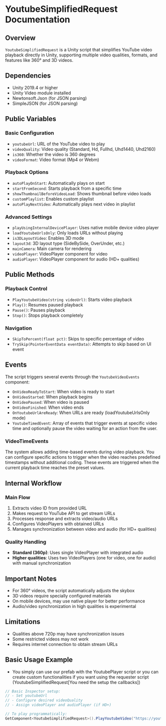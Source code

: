 # YoutubeSimplifiedRequest Documentation

## Overview
`YoutubeSimplifiedRequest` is a Unity script that simplifies YouTube video playback directly in Unity, supporting multiple video qualities, formats, and features like 360° and 3D videos.

## Dependencies
- Unity 2019.4 or higher
- Unity Video module installed
- Newtonsoft.Json (for JSON parsing)
- SimpleJSON (for JSON parsing)

## Public Variables

### Basic Configuration
- `youtubeUrl`: URL of the YouTube video to play
- `videoQuality`: Video quality (Standard, Hd, Fullhd, Uhd1440, Uhd2160)
- `is360`: Whether the video is 360 degrees
- `videoFormat`: Video format (Mp4 or Webm)

### Playback Options
- `autoPlayOnStart`: Automatically plays on start
- `startFromSecond`: Starts playback from a specific time
- `showThumbnailBeforeVideoLoad`: Shows thumbnail before video loads
- `customPlaylist`: Enables custom playlist
- `autoPlayNextVideo`: Automatically plays next video in playlist

### Advanced Settings
- `playUsingInternalDevicePlayer`: Uses native mobile device video player
- `loadYoutubeUrlsOnly`: Only loads URLs without playing
- `is3DLayoutVideo`: Enables 3D mode
- `layout3d`: 3D layout type (SideBySide, OverUnder, etc.)
- `mainCamera`: Main camera for rendering
- `videoPlayer`: VideoPlayer component for video
- `audioPlayer`: VideoPlayer component for audio (HD+ qualities)

## Public Methods

### Playback Control
- `PlayYoutubeVideo(string videoUrl)`: Starts video playback
- `Play()`: Resumes paused playback
- `Pause()`: Pauses playback
- `Stop()`: Stops playback completely

### Navigation
- `SkipToPercent(float pct)`: Skips to specific percentage of video
- `TrySkip(PointerEventData eventData)`: Attempts to skip based on UI event

## Events
The script triggers several events through the `YoutubeVideoEvents` component:
- `OnVideoReadyToStart`: When video is ready to start
- `OnVideoStarted`: When playback begins
- `OnVideoPaused`: When video is paused
- `OnVideoFinished`: When video ends
- `OnYoutubeUrlAreReady`: When URLs are ready (loadYoutubeUrlsOnly mode)
- `YoutubeTimedEvent`: Array of events that trigger events at specific video time and optionally pause the video waiting for an action from the user.

### VideoTimeEvents
The system allows adding time-based events during video playback. You can configure specific actions to trigger when the video reaches predefined timestamps without additional coding. These events are triggered when the current playback time reaches the preset values.

## Internal Workflow

### Main Flow
1. Extracts video ID from provided URL
2. Makes request to YouTube API to get stream URLs
3. Processes response and extracts video/audio URLs
4. Configures VideoPlayers with obtained URLs
5. Manages synchronization between video and audio (for HD+ qualities)

### Quality Handling
- **Standard (360p)**: Uses single VideoPlayer with integrated audio
- **Higher qualities**: Uses two VideoPlayers (one for video, one for audio) with manual synchronization

## Important Notes
- For 360° videos, the script automatically adjusts the skybox
- 3D videos require specially configured materials
- On mobile devices, may use native player for better performance
- Audio/video synchronization in high qualities is experimental

## Limitations
- Qualities above 720p may have synchronization issues
- Some restricted videos may not work
- Requires internet connection to obtain stream URLs

## Basic Usage Example
- You simply can use our prefab with the YoutubePlayer script or you can create custom functionalities if you want using the requester script (YoutubeSimplifiedRequest[You need the setup the callbacks])

```csharp
// Basic Inspector setup:
// - Set youtubeUrl
// - Configure desired videoQuality
// - Assign videoPlayer and audioPlayer (if HD+)

// To play programmatically:
GetComponent<YoutubeSimplifiedRequest>().PlayYoutubeVideo("https://youtu.be/VIDEO_ID");
